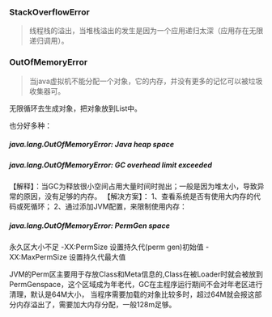 ### StackOverflowError

> 线程栈的溢出，当堆栈溢出的发生是因为一个应用递归太深（应用存在无限递归调用）。

### OutOfMemoryError

> 当java虚拟机不能分配一个对象，它的内存，并没有更多的记忆可以被垃圾收集器可。

无限循环去生成对象，把对象放到List中。

也分好多种：
##### java.lang.OutOfMemoryError: Java heap space

##### java.lang.OutOfMemoryError: GC overhead limit exceeded
【解释】：当GC为释放很小空间占用大量时间时抛出；一般是因为堆太小，导致异常的原因，没有足够的内存。
【解决方案】：
1、查看系统是否有使用大内存的代码或死循环；
2、通过添加JVM配置，来限制使用内存：

##### java.lang.OutOfMemoryError: PermGen space
永久区大小不足
-XX:PermSize 设置持久代(perm gen)初始值
-XX:MaxPermSize 设置持久代最大值

JVM的Perm区主要用于存放Class和Meta信息的,Class在被Loader时就会被放到PermGenspace，这个区域成为年老代，GC在主程序运行期间不会对年老区进行清理，默认是64M大小，
当程序需要加载的对象比较多时，超过64M就会报这部分内存溢出了，需要加大内存分配，一般128m足够。


